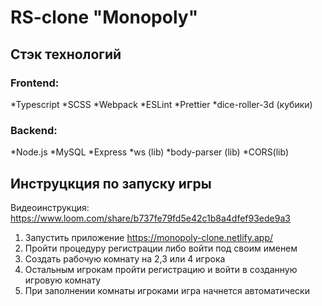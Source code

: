 # RS-clone "Monopoly"
## Стэк технологий
### Frontend:
*Typescript
*SCSS
*Webpack
*ESLint
*Prettier
*dice-roller-3d (кубики)

### Backend:
*Node.js
*MySQL
*Express
*ws (lib)
*body-parser (lib)
*CORS(lib)

## Инструцкция по запуску игры
Видеоинструкция: https://www.loom.com/share/b737fe79fd5e42c1b8a4dfef93ede9a3
1. Запустить приложение https://monopoly-clone.netlify.app/
2. Пройти процедуру регистрации либо войти под своим именем
3. Создать рабочую комнату на 2,3 или 4 игрока
4. Остальным игрокам пройти регистрацию и войти в созданную игровую комнату
5. При заполнении комнаты игроками игра начнется автоматически
